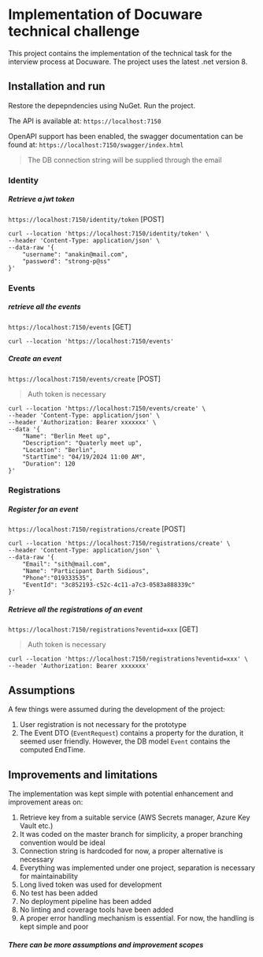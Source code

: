 # Implementation of Docuware technical challenge

This project contains the implementation of the technical task for the interview process at Docuware.
The project uses the latest .net version 8.

## Installation and run

Restore the depepndencies using NuGet. Run the project.

The API is available at:
`https://localhost:7150`

OpenAPI support has been enabled, the swagger documentation can be found at: `https://localhost:7150/swagger/index.html`

> The DB connection string will be supplied through the email

### Identity
##### Retrieve a jwt token
`https://localhost:7150/identity/token` [POST]
```
curl --location 'https://localhost:7150/identity/token' \
--header 'Content-Type: application/json' \
--data-raw '{
    "username": "anakin@mail.com",
    "password": "strong-p@ss"
}'
```
### Events
##### retrieve all the events
`https://localhost:7150/events` [GET]
```
curl --location 'https://localhost:7150/events'
```
##### Create an event
`https://localhost:7150/events/create` [POST]
> Auth token is necessary
```
curl --location 'https://localhost:7150/events/create' \
--header 'Content-Type: application/json' \
--header 'Authorization: Bearer xxxxxxx' \
--data '{
    "Name": "Berlin Meet up",
    "Description": "Quaterly meet up",
    "Location": "Berlin",
    "StartTime": "04/19/2024 11:00 AM",
    "Duration": 120
}'
```
### Registrations
##### Register for an event
`https://localhost:7150/registrations/create` [POST]
```
curl --location 'https://localhost:7150/registrations/create' \
--header 'Content-Type: application/json' \
--data-raw '{
    "Email": "sith@mail.com",
    "Name": "Participant Darth Sidious",
    "Phone":"019333535",
    "EventId": "3c852193-c52c-4c11-a7c3-0583a888339c"
}'
```
##### Retrieve all the registrations of an event
`https://localhost:7150/registrations?eventid=xxx` [GET]
> Auth token is necessary
```
curl --location 'https://localhost:7150/registrations?eventid=xxx' \
--header 'Authorization: Bearer xxxxxxx'
```

## Assumptions
A few things were assumed during the development of the project:
1. User registration is not necessary for the prototype
2. The Event DTO (`EventRequest`) contains a property for the duration, it seemed user friendly. However, the DB model `Event` contains the computed EndTime.

## Improvements and limitations
The implementation was kept simple with potential enhancement and improvement areas on:
1. Retrieve key from a suitable service (AWS Secrets manager, Azure Key Vault etc.)
2. It was coded on the master branch for simplicity, a proper branching convention would be ideal
3. Connection string is hardcoded for now, a proper alternative is necessary
4. Everything was implemented under one project, separation is necessary for maintainability
5. Long lived token was used for development
6. No test has been added
7. No deployment pipeline has been added
8. No linting and coverage tools have been added
8. A proper error handling mechanism is essential. For now, the handling is kept simple and poor


##### There can be more assumptions and improvement scopes
